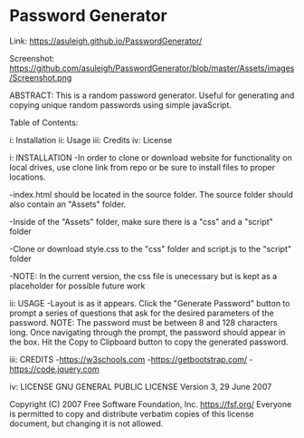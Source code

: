 # Password Generator
Link: https://asuleigh.github.io/PasswordGenerator/

Screenshot: https://github.com/asuleigh/PasswordGenerator/blob/master/Assets/images/Screenshot.png

ABSTRACT: This is a random password generator. Useful for generating and copying unique random passwords using simple javaScript.

Table of Contents:

i: Installation ii: Usage iii: Credits iv: License

i: INSTALLATION -In order to clone or download website for functionality on local drives, use clone link from repo or be sure to install files to proper locations.

-index.html should be located in the source folder. The source folder should also contain an "Assets" folder.

-Inside of the "Assets" folder, make sure there is a "css" and a "script" folder

-Clone or download style.css to the "css" folder and script.js to the "script" folder

-NOTE: In the current version, the css file is unecessary but is kept as a placeholder for possible future work

ii: USAGE -Layout is as it appears. Click the "Generate Password" button to prompt a series of questions that ask
for the desired parameters of the password. NOTE: The password must be between 8 and 128 characters long. Once
navigating through the prompt, the password should appear in the box. Hit the Copy to Clipboard button to copy the generated password.

iii: CREDITS -https://w3schools.com -https://getbootstrap.com/ -https://code.jquery.com

iv: LICENSE GNU GENERAL PUBLIC LICENSE Version 3, 29 June 2007

Copyright (C) 2007 Free Software Foundation, Inc. https://fsf.org/ Everyone is permitted to copy and distribute verbatim copies of this license document, but changing it is not allowed.